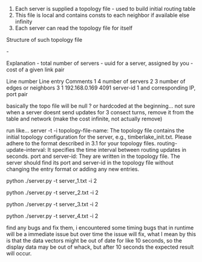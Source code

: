 1) Each server is supplied a topology file - used to build initial routing table
2) This file is local and contains consts to each neighbor if available else infinity
3) Each server can read the topology file for itself

Structure of such topology file

<num-servers>
<num-neighbors> - 
<server-ID><server-IP><server-port>
<server-ID1><server-ID2><cost>

Explanation
<num-servers> - total number of servers
<server-ID><server-ID1><server-ID2> - uuid for a server, assigned by you
<cost> - cost of a given link pair

Line number             Line entry                                Comments
1                       4                                         number of servers
2                       3                                         number of edges or neighbors
3                       1 192.168.0.169 4091                      server-id 1 and corresponding IP, port pair


basically
the topo file will be null ? or hardcoded at the beginning... not sure
when a server doesnt send updates for 3 consect turns, remove it from the table and network (make the cost infinite, not actually remove)

run like...
server -t <topology-file-name> -i <routing-update-interval>
topology-file-name: The topology file contains the initial topology configuration for the
server, e.g., timberlake_init.txt. Please adhere to the format described in 3.1 for your topology
files.
routing-update-interval: It specifies the time interval between routing updates in seconds.
port and server-id: They are written in the topology file. The server should find its port and
server-id in the topology file without changing the entry format or adding any new entries.

python ./server.py -t server_1.txt -i 2

python ./server.py -t server_2.txt -i 2

python ./server.py -t server_3.txt -i 2

python ./server.py -t server_4.txt -i 2

<!-- make the 
server -t <topology-file-name> -i <routing-update-interval>
functionality work -->

<!-- be able to parse and use the topology file
use the timer to update the server state every <interval> time -->

<!-- need to figure out how to get self ip and port for own server without modifying the topo conf a lot -->
<!-- add shell to run continuos commands -->

<!-- create bellman ford algorithm, using the graph? or all_server_details? not sure yet -->

find any bugs and fix them, i encountered some timing bugs that in runtime will be a immediate issue but over time the issue will fix, what I mean by this is that the data vectors might be out of date for like 10 seconds, so the display data may be out of whack, but after 10 seconds the expected result will occur.
